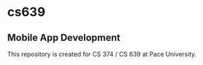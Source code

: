 # cs639

## Mobile App Development

This repository is created for CS 374 / CS 639 at Pace University.


